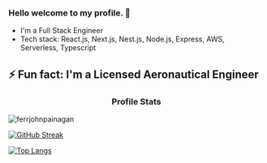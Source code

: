 ### Hello welcome to my profile. 👋

-   I'm a Full Stack Engineer
-   Tech stack: React.js, Next.js, Nest.js, Node.js, Express, AWS, Serverless, Typescript

## ⚡ Fun fact: I'm a Licensed Aeronautical Engineer

<h3 align="center">Profile Stats</h3>

<p align="left"> <img src="https://komarev.com/ghpvc/?username=ferrjohnpainagan" alt="ferrjohnpainagan" /> </p>

[![GitHub Streak](https://github-readme-streak-stats.herokuapp.com/?user=ferrjohnpainagan&theme=gotham)](https://github.com/ferrjohnpainagan)

[![Top Langs](https://github-readme-stats.vercel.app/api/top-langs/?username=ferrjohnpainagan&layout=compact)](https://github.com/ferrjohnpainagan/github-readme-stats)

